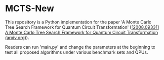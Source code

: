 # MCTS-New

This repository is a Python implementation for the paper 'A Monte Carlo Tree Search Framework for Quantum Circuit Transformation' ([[2008.09331] A Monte Carlo Tree Search Framework for Quantum Circuit Transformation (arxiv.org)](https://arxiv.org/abs/2008.09331)).

Readers can run 'main.py' and change the parameters at the beginning to test all proposed algorithms under various benchmark sets and QPUs.
